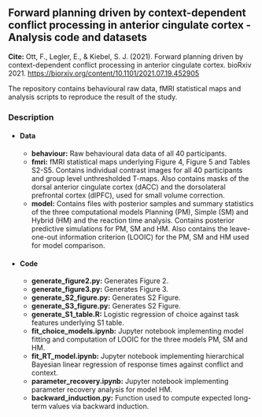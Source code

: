 ## Forward planning driven by context-dependent conflict processing in anterior cingulate cortex - Analysis code and datasets

**Cite:** Ott, F., Legler, E., & Kiebel, S. J. (2021). Forward planning driven by context-dependent conflict processing in anterior cingulate cortex. bioRxiv 2021. https://biorxiv.org/content/10.1101/2021.07.19.452905 

The repository contains behavioural raw data, fMRI statistical maps and analysis scripts to reproduce the result of the study. 

### Description

* #### Data

  * **behaviour:** Raw behavioural data data of all 40 participants.
  * **fmri:**  fMRI statistical maps underlying Figure 4, Figure 5 and Tables S2-S5. Contains individual contrast images for all 40 participants and group level unthresholded T-maps. Also contains masks of the dorsal anterior cingulate cortex (dACC) and the dorsolateral prefrontal cortex (dlPFC), used for small volume correction. 
  * **model:** Contains files with posterior samples and summary statistics of the three computational models Planning (PM), Simple (SM) and Hybrid (HM) and the reaction time analysis. Contains posterior predictive simulations for PM, SM and HM. Also contains the leave-one-out information criterion (LOOIC) for the PM, SM and HM used for model comparison.

* #### Code

  * **generate_figure2.py:** Generates Figure 2. 
  * **generate_figure3.py:** Generates Figure 3.
  * **generate_S2_figure.py:** Generates S2 Figure.
  * **generate_S3_figure.py:** Generates S2 Figure.
  * **generate_S1_table.R:** Logistic regression of choice against task features underlying S1 table.
  * **fit_choice_models.ipynb:** Jupyter notebook implementing model fitting and computation of LOOIC for the three models PM, SM and HM. 
  * **fit_RT_model.ipynb:** Jupyter notebook implementing hierarchical Bayesian linear regression of response times against conflict and context.
  * **parameter_recovery.ipynb:** Jupyter notebook implementing parameter recovery analysis for model HM.
  * **backward_induction.py:** Function used to compute expected long-term values via backward induction.
